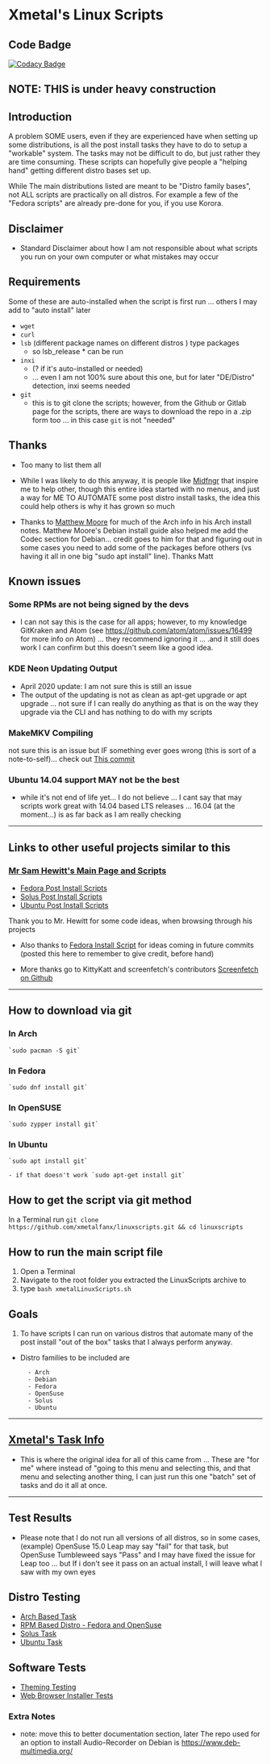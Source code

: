 # Xmetal's Linux Scripts

## Code Badge

[![Codacy Badge](https://api.codacy.com/project/badge/Grade/ad3a390ed44e4ad28b786d760b2dd5f6)](https://www.codacy.com/app/Xmetalfanx/linuxSetup?utm_source=github.com&utm_medium=referral&utm_content=Xmetalfanx/linuxSetup&utm_campaign=Badge_Grade)

## NOTE: THIS is under heavy construction

## Introduction

A problem SOME users, even if they are experienced have when setting up some distributions, is all the post install tasks they have to do to setup a "workable" system. The tasks may not be difficult to do, but just rather they are time consuming. These scripts can hopefully give people a "helping hand" getting different distro bases set up.

While The main distributions listed are meant to be "Distro family bases", not ALL scripts are practically on all distros. For example a few of the "Fedora scripts" are already pre-done for you, if you use Korora.

## Disclaimer

-   Standard Disclaimer about how I am not responsible about what scripts you run on your own computer or what mistakes may occur

## Requirements

Some of these are auto-installed when the script is first run ... others I may add to "auto install" later

-   `wget`
-   `curl`
-   `lsb` (different package names on different distros ) type packages
    -   so lsb_release \* can be run
-   `inxi`
    -   (? if it's auto-installed or needed)
    -   ... even I am not 100% sure about this one, but for later "DE/Distro" detection, inxi seems needed
-   `git`
    -   this is to git clone the scripts; however, from the Github or Gitlab page for the scripts, there are ways to download the repo in a .zip form too ... in this case `git` is not "needed"

## Thanks

-   Too many to list them all

-   While I was likely to do this anyway, it is people like [Midfngr](https://www.youtube.com/user/midfingr/undefined) that inspire me to help other, though this entire idea started with no menus, and just a way for ME TO AUTOMATE some post distro install tasks, the idea this could help others is why it has grown so much

-   Thanks to [Matthew Moore](https://www.youtube.com/user/MrGizmo757/undefined) for much of the Arch info in his Arch install notes. Matthew Moore's Debian install guide also helped me add the Codec section for Debian... credit goes to him for that and figuring out in some cases you need to add some of the packages before others (vs having it all in one big "sudo apt install" line).  Thanks Matt

## Known issues

### Some RPMs are not being signed by the devs

-   I can not say this is the case for all apps; however, to my knowledge GitKraken and Atom (see <https://github.com/atom/atom/issues/16499> for more info on Atom) ... they recommend ignoring it ... .and it still does work I can confirm but this doesn't seem like a good idea.

### KDE Neon Updating Output

-   April 2020 update: I am not sure this is still an issue
-   The output of the updating is not as clean as apt-get upgrade or apt upgrade ... not sure if I can really do anything as that is on the way they upgrade via the CLI and has nothing to do with my scripts

### MakeMKV Compiling

not sure this is an issue but IF something ever goes wrong (this is sort of a note-to-self)... check out [This commit](https://github.com/Xmetalfanx/linuxSetup/commit/58b1a2bb2e11817ffc01f8f645a5323ed4430602)

### Ubuntu 14.04 support MAY not be the best

-   while it's not end of life yet... I do not believe ... I cant say that may scripts work great with 14.04 based LTS releases ... 16.04 (at the moment...) is as far back as I am really checking

* * *

## Links to other useful projects similar to this

### [Mr Sam Hewitt's Main Page and Scripts](https://github.com/snwh)

-   [Fedora Post Install Scripts](https://github.com/snwh/fedora-post-install)
-   [Solus Post Install Scripts](https://github.com/snwh/solus-post-install)
-   [Ubuntu Post Install Scripts](https://github.com/snwh/ubuntu-post-install)

Thank you to Mr. Hewitt for some code ideas, when browsing through his projects

-   Also thanks to [Fedora Install Script](https://gist.github.com/KingsleyOmon-Edo/711c0a79c29d532840bb5cae55b7c2d6) for ideas coming in future commits (posted this here to remember to give credit, before hand)

-   More thanks go to KittyKatt and screenfetch's contributors [Screenfetch on Github](https://github.com/KittyKatt/screenFetch)

* * *

## How to download via git

### In Arch

    `sudo pacman -S git`

### In Fedora

    `sudo dnf install git`

### In OpenSUSE

    `sudo zypper install git`

### In Ubuntu

    `sudo apt install git`

    - if that doesn't work `sudo apt-get install git`

## How to get the script via git method

In a Terminal run `git clone https://github.com/xmetalfanx/linuxscripts.git && cd linuxscripts`

## How to run the main script file

1.  Open a Terminal
2.  Navigate to the root folder you extracted the LinuxScripts archive to
3.  type `bash xmetalLinuxScripts.sh`

## Goals

1.  To have scripts I can run on various distros that automate many of the post install "out of the box" tasks that I always perform anyway.

-   Distro families to be included are

          - Arch
          - Debian
          - Fedora
          - OpenSuse
          - Solus
          - Ubuntu

* * *

## [Xmetal's Task Info](/documentation/xmetalTasks.md)

-   This is where the original idea for all of this came from ... These are "for me" where instead of "going to this menu and selecting this, and that menu and selecting another thing, I can just run this one "batch" set of tasks and do it all at once.

* * *

## Test Results

-   Please note that I do not run all versions of all distros, so in some cases, (example) OpenSuse 15.0 Leap may say "fail" for that task, but OpenSuse Tumbleweed says "Pass" and I may have fixed the issue for Leap too ... but If i don't see it pass on an actual install, I will leave what I saw with my own eyes

## Distro Testing

-   [Arch Based Task](tests/archBasedTests.md)
-   [RPM Based Distro  - Fedora and OpenSuse](tests/rpmBasedTests.md)
-   [Solus Task](tests/solusTests.md)
-   [Ubuntu Task](test/ubuntuBasedTests.md)

## Software Tests

-   [Theming Testing](tests/themingTests.md)
-   [Web Browser Installer Tests](tests/browserImstallerTests.md)

### Extra Notes

-   note: move this to better documentation section, later The repo used for an option to install Audio-Recorder on Debian is <https://www.deb-multimedia.org/>
